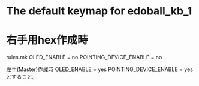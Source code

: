 # The default keymap for edoball_kb_1
# 右手用hex作成時
rules.mk 
OLED_ENABLE = no
POINTING_DEVICE_ENABLE = no

左手(Master)作成時
OLED_ENABLE = yes
POINTING_DEVICE_ENABLE = yes
とすること。


